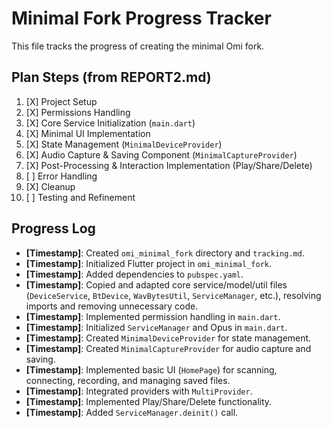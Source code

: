 # Minimal Fork Progress Tracker

This file tracks the progress of creating the minimal Omi fork.

## Plan Steps (from REPORT2.md)

1.  [X] Project Setup
2.  [X] Permissions Handling
3.  [X] Core Service Initialization (`main.dart`)
4.  [X] Minimal UI Implementation
5.  [X] State Management (`MinimalDeviceProvider`)
6.  [X] Audio Capture & Saving Component (`MinimalCaptureProvider`)
7.  [X] Post-Processing & Interaction Implementation (Play/Share/Delete)
8.  [ ] Error Handling
9.  [X] Cleanup
10. [ ] Testing and Refinement

## Progress Log

- **[Timestamp]**: Created `omi_minimal_fork` directory and `tracking.md`.
- **[Timestamp]**: Initialized Flutter project in `omi_minimal_fork`.
- **[Timestamp]**: Added dependencies to `pubspec.yaml`.
- **[Timestamp]**: Copied and adapted core service/model/util files (`DeviceService`, `BtDevice`, `WavBytesUtil`, `ServiceManager`, etc.), resolving imports and removing unnecessary code.
- **[Timestamp]**: Implemented permission handling in `main.dart`.
- **[Timestamp]**: Initialized `ServiceManager` and Opus in `main.dart`.
- **[Timestamp]**: Created `MinimalDeviceProvider` for state management.
- **[Timestamp]**: Created `MinimalCaptureProvider` for audio capture and saving.
- **[Timestamp]**: Implemented basic UI (`HomePage`) for scanning, connecting, recording, and managing saved files.
- **[Timestamp]**: Integrated providers with `MultiProvider`.
- **[Timestamp]**: Implemented Play/Share/Delete functionality.
- **[Timestamp]**: Added `ServiceManager.deinit()` call. 